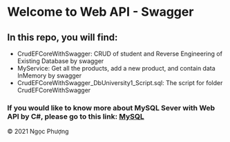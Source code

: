 # Welcome to Web API - Swagger

## In this repo, you will find:
* CrudEFCoreWithSwagger: CRUD of student and Reverse Engineering of Existing Database by swagger
* MyService: Get all the products, add a new product, and contain data InMemory by swagger
* CrudEFCoreWithSwagger_DbUniversity1_Script.sql: The script for folder CrudEFCoreWithSwagger

### If you would like to know more about MySQL Sever with Web API by C#, please go to this link: [MySQL](https://github.com/phuongnguyen521/webapi-swagger/tree/MySQL) 

© 2021 Ngọc Phượng